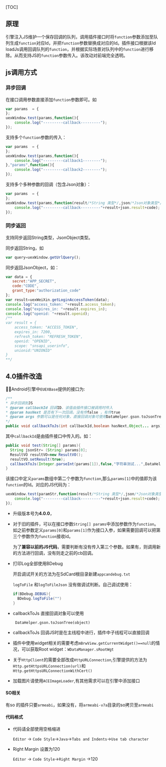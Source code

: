 [TOC]

## 原理

引擎注入JS维护一个保存回调的队列，调用插件接口时将`function`参数添加至队列生成`function`对应Id，并把`function`参数替换成对应的Id。插件接口根据该Id loadJs调用回调队列的`function`，并根据实际场景对队列中的`function`进行移除。从而支持JS的`function`参数传入。该改动对前端完全透明。

## js调用方式

### 异步回调

在接口调用参数直接添加`function`参数即可。如

```javascript
var params  = {       
};
uexWindow.test(params,function(){
	console.log("---------callback---------");
});
```

支持多个`function`参数的传入：

```javascript
var params  = {       
};
uexWindow.test(params,function(){
	console.log("---------callback1--------");
},"params",function(){
	console.log("---------callback2--------");
});
```

支持多个多种参数的回调（包含Json对象）：

```javascript
var params  = {       
};
uexWindow.test(params,function(result/*String 类型*/,json/*Json对象类型*/,code/*Number 类型*/){
	console.log("---------callback---------"+result+json.result+code);
});
```



### 同步返回

支持同步返回String类型，JsonObject类型。

同步返回String，如

```javascript
var query=uexWindow.getUrlQuery();
```

同步返回JsonObject，如：

```javascript
var data = {
   secret:"APP_SECRET",
   code:"CODE",
   grant_type:"authorization_code"
};
var result=uexWeiXin.getLoginAccessToken(data);
console.log("access_token: "+result.access_token);
console.log("expires_in: "+result.expires_in);
console.log("openid: "+result.openid);
/**
var result = {
    access_token: "ACCESS_TOKEN",
    expires_in: 7200,
    refresh_token: "REFRESH_TOKEN",
    openid: "OPENID",
    scope: "snsapi_userinfo",
    unionid:"UNIONID"
}
**/
```



## 4.0插件改造

Android引擎中`EUEXBase`提供的接口为:

````java
/**
* 异步回调到JS
* @param callbackId 回调ID，该值由插件接口被调用时传入
* @param hasNext 是否有下一次回调。没有传false ，有传true
* @param args 参数可以是任何对象，直接回调对象可使用DataHelper.gson.toJsonTree()方法
*/
public void callbackToJs(int callbackId,boolean hasNext,Object... args)
````

其中`callbackId`是由插件接口中传入的。如：

```java
public void test(String[] params){
  String jsonStr= (String) params[0];
  ResultVO resultVO=new ResultVO();
  resultVO.setResult(true);
  callbackToJs(Integer.parseInt(params[1]),false,"字符串测试...",DataHelper.gson.toJsonTree(resultVO),666);
}
```

该接口中定义`params`数组中第二个参数为`function`,那么`params[1]`中的值即为该`function`的Id。对应的JS代码为：

```javascript
uexWindow.test(paramStr,function(result/*String 类型*/,json/*Json对象类型*/,code/*Number 类型*/){
	console.log("---------callback---------"+result+json.result+code);
});
```

- 升级版本号为**4.0.0**，


- 对于旧的插件，可以在接口参数`String[] params`中添加参数作为`function`。如之前参数定义`params[0]`和`params[1]`作为接口入参，如果需要回调可以把第三个参数作为`function`接收id。

  为了**兼容以前的JS代码**，需要判断有没有传入第三个参数。如果有，则调用新的方法进行回调，没有则走之前的cb回调。

- 打印Log全部使用BDebug 

  开启调试开关的方法为在SdCard根目录新建`appcandebug.txt`

  `logToFile` 和`logToFileJson` 没有做调试判断。自己调试使用：

  ```java
  if(BDebug.DEBUG){
    BDebug.logToFile("")
  }
  ```

- callbackToJs 直接回调对象可以使用

  ```
   DataHelper.gson.toJsonTree(object)
  ```

- callbackToJs 回调JS时是在主线程中进行，插件中子线程可以直接回调

- 插件中使用widget相关的需要考虑`mBrwView.getCurrentWidget()==null`的情况，可以获取Root widget：`WDataManager.sRootWgt`

- 关于`HttpClient`的需要全部改成`HttpURLConnection`,引擎提供的方法为`Http.getHttpsURLConnection(url)`和`Http.getHttpsURLConnectionWithCert()`

- 加载图片请使用`ACEImageLoader`,有其他需求可以在引擎中添加接口




#### SO相关

有so 的插件只要`armeabi`，如果没有，将`armeabi-v7a`目录的so拷贝至`armeabi`

#### 代码格式

- 代码请全部使用空格缩进

  `Editor` -> `Code Style`->`Java`->`Tabs and Indents`->`Use tab character`

- Right Margin 设置为120

  `Editor` -> `Code Style`->`Right Margin` ->120

